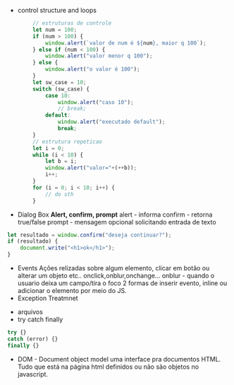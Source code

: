 * control structure and loops
```js
        // estruturas de controle
        let num = 100;
        if (num > 100) {
            window.alert(`valor de num é ${num}, maior q 100`);
        } else if (num < 100) {
            window.alert("valor menor q 100");
        } else {
            window.alert("o valor é 100");
        }
        let sw_case = 10;
        switch (sw_case) {
            case 10:
                window.alert("caso 10");
                // break;
            default:
                window.alert("executado default");
                break;
        }
        // estrutura repeticao
        let i = 0;
        while (i < 10) {
            let b = i;
            window.alert("valor="+(++b));
            i++;
        }
        for (i = 0; i < 10; i++) {
            // do sth
        }
```
* Dialog Box
**Alert, confirm, prompt**
alert - informa
confirm - retorna true/false
prompt - mensagem opcional solicitando entrada de texto
```js
let resultado = window.confirm("deseja continuar?");
if (resultado) {
    document.write("<h1>ok</h1>");
}
```
* Events
Ações relizadas sobre algum elemento, clicar em botão ou alterar um objeto etc..
onclick,onblur,onchange...
onblur - quando o usuario deixa um campo/tira o foco
2 formas de inserir evento, inline ou adicionar o elemento por meio do JS.
* Exception Treatmnet
- arquivos
- try catch finally
```js
try {} 
catch (error) {} 
finally {}
```
* DOM - Document object model
uma interface pra documentos HTML. Tudo que está na página html definidos ou não são objetos no javascript.